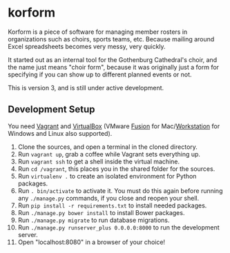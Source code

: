 korform
=======

Korform is a piece of software for managing member rosters in organizations such as choirs, sports teams, etc. Because mailing around Excel spreadsheets becomes very messy, very quickly.

It started out as an internal tool for the Gothenburg Cathedral's choir, and the name just means "choir form", because it was originally just a form for specifying if you can show up to different planned events or not.

This is version 3, and is still under active development.

Development Setup
-----------------

You need [Vagrant](https://vagrantup.com/) and [VirtualBox](https://virtualbox.org/) (VMware [Fusion](https://www.vmware.com/products/fusion) for Mac/[Workstation](https://www.vmware.com/products/workstation) for Windows and Linux also supported).

1. Clone the sources, and open a terminal in the cloned directory.
1. Run `vagrant up`, grab a coffee while Vagrant sets everything up.
1. Run `vagrant ssh` to get a shell inside the virtual machine.
1. Run `cd /vagrant`, this places you in the shared folder for the sources.
1. Run `virtualenv .` to create an isolated environment for Python packages.
1. Run `. bin/activate` to activate it.
   You must do this again before running any `./manage.py` commands, if you close and reopen your shell.
1. Run `pip install -r requirements.txt` to install needed packages.
1. Run `./manage.py bower install` to install Bower packages.
1. Run `./manage.py migrate` to run database migrations.
1. Run `./manage.py runserver_plus 0.0.0.0:8000` to run the development server.
1. Open "localhost:8080" in a browser of your choice!
